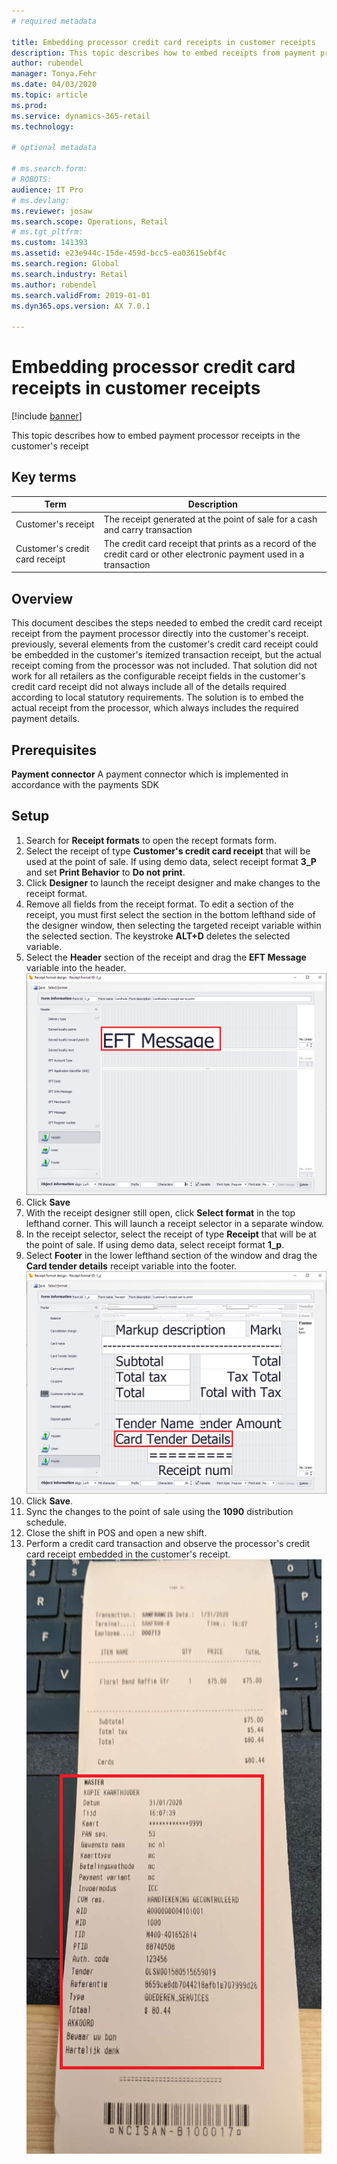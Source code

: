 ```yaml
---
# required metadata

title: Embedding processor credit card receipts in customer receipts
description: This topic describes how to embed receipts from payment processors into the customer's itemized transaction receipt
author: rubendel
manager: Tonya.Fehr
ms.date: 04/03/2020
ms.topic: article
ms.prod: 
ms.service: dynamics-365-retail
ms.technology: 

# optional metadata

# ms.search.form: 
# ROBOTS: 
audience: IT Pro
# ms.devlang: 
ms.reviewer: josaw
ms.search.scope: Operations, Retail
# ms.tgt_pltfrm: 
ms.custom: 141393
ms.assetid: e23e944c-15de-459d-bcc5-ea03615ebf4c
ms.search.region: Global
ms.search.industry: Retail
ms.author: rubendel
ms.search.validFrom: 2019-01-01
ms.dyn365.ops.version: AX 7.0.1

---
```


# Embedding processor credit card receipts in customer receipts


[!include [banner](../includes/banner.md)]

This topic describes how to embed payment processor receipts in the customer's receipt

## Key terms

| Term | Description |
|---|---|
| Customer's receipt | The receipt generated at the point of sale for a cash and carry transaction |
| Customer's credit card receipt | The credit card receipt that prints as a record of the credit card or other electronic payment used in a transaction |

## Overview

This document descibes the steps needed to embed the credit card receipt receipt from the payment processor directly into the customer's receipt. previously, several elements from the customer's credit card receipt could be embedded in the customer's itemized transaction receipt, but the actual receipt coming from the processor was not included. That solution did not work for all retailers as the configurable receipt fields in the customer's credit card receipt did not always include all of the details required according to local statutory requirements. The solution is to embed the actual receipt from the processor, which always includes the required payment details. 

## Prerequisites

**Payment connector** A payment connector which is implemented in accordance with the payments SDK

## Setup

1. Search for **Receipt formats** to open the recept formats form. 
2. Select the receipt of type **Customer's credit card receipt** that will be used at the point of sale. If using demo data, select receipt format **3_P** and set **Print Behavior** to **Do not print**.
3. Click **Designer** to launch the receipt designer and make changes to the receipt format. 
4. Remove all fields from the receipt format. To edit a section of the receipt, you must first select the section in the bottom lefthand side of the designer window, then selecting the targeted receipt variable within the selected section. The keystroke **ALT+D** deletes the selected variable.
5. Select the **Header** section of the receipt and drag the **EFT Message** variable into the header. 
![EFT Message variable on Cardholder's receipt](media/Cardholders.png)
6. Click **Save**
7. With the receipt designer still open, click **Select format** in the top lefthand corner. This will launch a receipt selector in a separate window. 
8. In the receipt selector, select the receipt of type **Receipt** that will be at the point of sale. If using demo data, select receipt format **1_p**. 
9. Select **Footer** in the lower lefthand section of the window and drag the **Card tender details** receipt variable into the footer.
![Card tender details on the customer's receipt](media/customersreceipt.png)
10. Click **Save**. 
11. Sync the changes to the point of sale using the **1090** distribution schedule.
12. Close the shift in POS and open a new shift. 
13. Perform a credit card transaction and observe the processor's credit card receipt embedded in the customer's receipt. 
![Customer's receipt with credit card details](media/receipt_w_cc.png)


